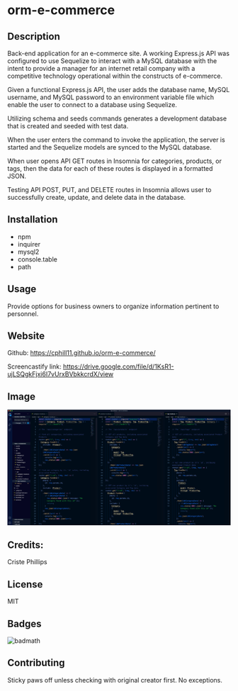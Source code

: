 # orm-e-commerce

## Description

Back-end application for an e-commerce site. A working Express.js API was configured to use Sequelize to interact with a MySQL database with the intent to provide a manager for an internet retail company with a competitive technology operational within the constructs of e-commerce.

Given a functional Express.js API, the user adds the database name, MySQL username, and MySQL password to an environment variable file which enable the user to connect to a database using Sequelize.

Utilizing schema and seeds commands generates a development database that is created and seeded with test data.

When the user enters the command to invoke the application, the server is started and the Sequelize models are synced to the MySQL database.

When user opens API GET routes in Insomnia for categories, products, or tags, then the data for each of these routes is displayed in a formatted JSON.

Testing API POST, PUT, and DELETE routes in Insomnia allows user to successfully create, update, and delete data in the database.


## Installation
* npm
* inquirer
* mysql2
* console.table
* path

## Usage
Provide options for business owners to organize information pertinent to personnel.


## Website
Github: https://cphill11.github.io/orm-e-commerce/

Screencastify link: https://drive.google.com/file/d/1KsR1-ujLSQgkFjxi6I7vUrxBVbkkcrdX/view

## Image

![Screenshot](/assets/images/screenshot.png)

## Credits:

Criste Phillips 

## License
MIT

## Badges
![badmath](https://img.shields.io/github/languages/top/nielsenjared/badmath)

## Contributing
Sticky paws off unless checking with original creator first.  No exceptions.